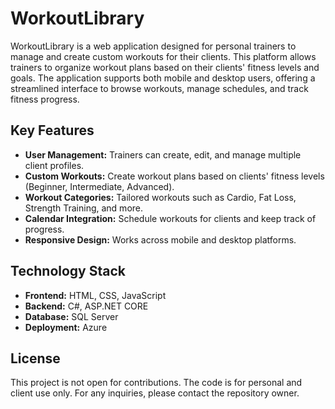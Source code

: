 # WorkoutLibrary
WorkoutLibrary is a web application designed for personal trainers to manage and create custom workouts for their clients. This platform allows trainers to organize workout plans based on their clients' fitness levels and goals. The application supports both mobile and desktop users, offering a streamlined interface to browse workouts, manage schedules, and track fitness progress.

## Key Features
   - **User Management:** Trainers can create, edit, and manage multiple client profiles.
   - **Custom Workouts:** Create workout plans based on clients' fitness levels (Beginner, Intermediate, Advanced).
   - **Workout Categories:** Tailored workouts such as Cardio, Fat Loss, Strength Training, and more.
   - **Calendar Integration:** Schedule workouts for clients and keep track of progress.
   - **Responsive Design:** Works across mobile and desktop platforms.

## Technology Stack
  - **Frontend:** HTML, CSS, JavaScript
  - **Backend:** C#, ASP.NET CORE
  - **Database:** SQL Server
  - **Deployment:** Azure

## License
 This project is not open for contributions. The code is for personal and client use only. For any inquiries, please contact the repository owner.
